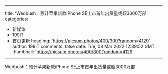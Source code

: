 
---
title: 'Wedbush：预计苹果新款iPhone SE上市首年出货量或超3000万部'
categories: 
 - 新媒体
 - 199IT
 - 首页更新
headimg: 'https://picsum.photos/400/300?random=4129'
author: 199IT
comments: false
date: Tue, 08 Mar 2022 12:39:52 GMT
thumbnail: 'https://picsum.photos/400/300?random=4129'
---

<div>   
Wedbush：预计苹果新款iPhone SE上市首年出货量或超3000万部  
</div>
            